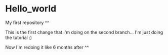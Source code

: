 # Hello_world
My first repository ^^

This is the first change that I'm doing on the second branch... 
I'm just doing the tutorial :)

Now I'm redoing it like 6 months after ^^
